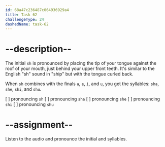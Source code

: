 ```yaml
---
id: 68a47c236487c064936929a4
title: Task 62
challengeType: 24
dashedName: task-62
---
```


<!--SPEAKING-->

<!-- (Audio) A: sh, sha, she, shi, shu -->

# --description--

The initial `sh` is pronounced by placing the tip of your tongue against the roof of your mouth, just behind your upper front teeth. It's similar to the English "sh" sound in "ship" but with the tongue curled back.

When `sh` combines with the finals `a`, `e`, `i`, and `u`, you get the syllables: `sha`, `she`, `shi`, and `shu`.

[ ] pronouncing `sh`
[ ] pronouncing `sha`
[ ] pronouncing `she`
[ ] pronouncing `shi`
[ ] pronouncing `shu`

# --assignment--

Listen to the audio and pronounce the initial and syllables.
